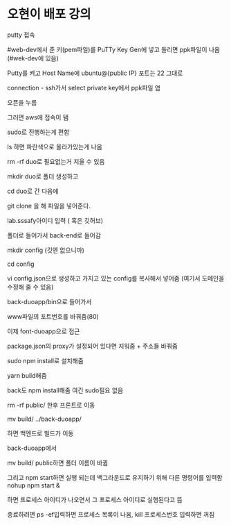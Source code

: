 # 오현이 배포 강의

putty 접속

#web-dev에서 준 키(pem파일)를 PuTTy Key Gen에 넣고 돌리면 ppk파일이 나옴(#wek-dev에 있음)

Putty를 켜고 Host Name에 ubuntu@{public IP} 포트는 22 그대로

connection - ssh가서 select private key에서 ppk파일 염

오픈을 누름

그러면 aws에 접속이 됌

sudo로 진행하는게 편함

ls 하면 파란색으로 올라가있는게 나옴

rm -rf duo로 필요없는거 지울 수 있음

mkdir duo로 폴더 생성하고

cd duo로 간 다음에

git clone 을 해 파일을 넣어준다.

lab.sssafy아이디 입력 ( 혹은 깃허브)

폴더로 들어가서 back-end로 들어감

mkdir config (깃엔 없으니까)

cd config

vi config.json으로 생성하고 가지고 있는 config를 복사해서 넣어줌 (여기서 도메인을 수정해 줄 수 있음)

back-duoapp/bin으로 들어가서

www파일의 포트번호를 바꿔줌(80)

이제 font-duoapp으로 접근

package.json의 proxy가 설정되어 있다면 지워줌 + 주소들 바꿔줌

sudo npm install로 설치해줌

yarn build해줌

back도 npm install해줌 여긴 sudo필요 없음

rm -rf public/ 한후 프론트로 이동

mv build/ ../back-duoapp/

하면 백엔드로 빌드가 이동

back-duoapp에서

mv build/ public하면 폴더 이름이 바뀜

그리고 npm start하면 실행 되는데 백그라운드로 유지하기 위해 다른 명령어를 입력함 nohup npm start &

하면 프로세스 아이디가 나오면서 그 프로세스 아이디로 실행된다고 뜸

종료하려면 ps -ef입력하면 프로세스 목록이 나옴, kill 프로세스번호 입력하면 꺼짐

